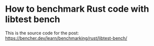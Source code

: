 # How to benchmark Rust code with libtest bench

This is the source code for the post: https://bencher.dev/learn/benchmarking/rust/libtest-bench/
